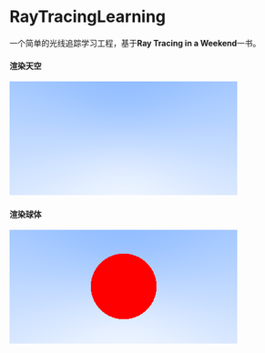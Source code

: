 # RayTracingLearning

一个简单的光线追踪学习工程，基于**Ray Tracing in a Weekend**一书。

#### 渲染天空

![](https://github.com/xlxlzh/RayTracingLearning/raw/master/images/image_sky.png)

#### 渲染球体

![](https://github.com/xlxlzh/RayTracingLearning/raw/master/images/image_sphere.png)

